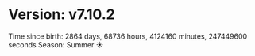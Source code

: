 # Version: v7.10.2
Time since birth: 2864 days, 68736 hours, 4124160 minutes, 247449600 seconds
Season: Summer ☀️
